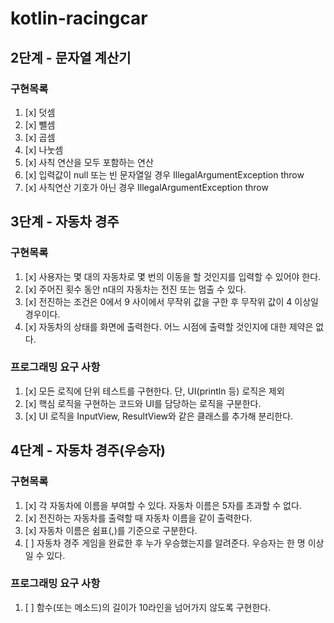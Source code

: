 # kotlin-racingcar


## 2단계 - 문자열 계산기

### 구현목록 
1. [x] 덧셈
2. [x] 뺄셈
3. [x] 곱셈
4. [x] 나눗셈
5. [x] 사칙 연산을 모두 포함하는 연산
6. [x] 입력값이 null 또는 빈 문자열일 경우 IllegalArgumentException throw
7. [x] 사칙연산 기호가 아닌 경우 IllegalArgumentException throw


## 3단계 - 자동차 경주

### 구현목록
1. [x] 사용자는 몇 대의 자동차로 몇 번의 이동을 할 것인지를 입력할 수 있어야 한다.
2. [x] 주어진 횟수 동안 n대의 자동차는 전진 또는 멈출 수 있다.
3. [x] 전진하는 조건은 0에서 9 사이에서 무작위 값을 구한 후 무작위 값이 4 이상일 경우이다.
4. [x] 자동차의 상태를 화면에 출력한다. 어느 시점에 출력할 것인지에 대한 제약은 없다.

### 프로그래밍 요구 사항
1. [x] 모든 로직에 단위 테스트를 구현한다. 단, UI(println 등) 로직은 제외
2. [x] 핵심 로직을 구현하는 코드와 UI를 담당하는 로직을 구분한다.
3. [x] UI 로직을 InputView, ResultView와 같은 클래스를 추가해 분리한다.


## 4단계 - 자동차 경주(우승자)

### 구현목록
1. [x] 각 자동차에 이름을 부여할 수 있다. 자동차 이름은 5자를 초과할 수 없다.
2. [x] 전진하는 자동차를 출력할 때 자동차 이름을 같이 출력한다. 
3. [x] 자동차 이름은 쉼표(,)를 기준으로 구분한다. 
4. [ ] 자동차 경주 게임을 완료한 후 누가 우승했는지를 알려준다. 우승자는 한 명 이상일 수 있다.

### 프로그래밍 요구 사항
1. [ ] 함수(또는 메소드)의 길이가 10라인을 넘어가지 않도록 구현한다.
